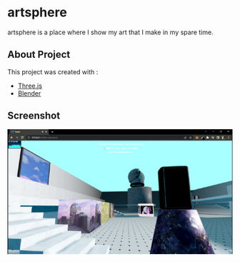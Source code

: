 # artsphere

artsphere is a place where I show my art that I make in my spare time.

## About Project

This project was created with :
- [Three.js](https://threejs.org/) 
- [Blender](https://www.blender.org/)

## Screenshot
![alt tag](https://raw.githubusercontent.com/fiqgant/fiqart/main/screenshots/fa_1.png)

